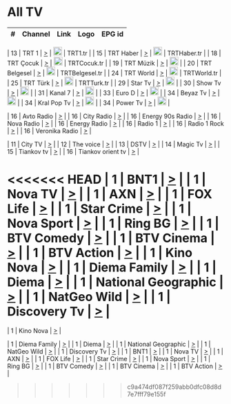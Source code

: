 <h1>All TV</h1>

| #   | Channel        | Link  | Logo | EPG id |
|:---:|:--------------:|:-----:|:----:|:------:|

| 13  | TRT 1            | [>](https://tv-trt1.medya.trt.com.tr/master.m3u8) | <img height="20" src="https://i.imgur.com/j786OLG.png"/> | TRT1.tr |
| 15  | TRT Haber        | [>](https://tv-trthaber.medya.trt.com.tr/master.m3u8) | <img height="20" src="https://i.imgur.com/OVfo8Ab.png"/> | TRTHaber.tr |
| 18  | TRT Çocuk        | [>](https://tv-trtcocuk.medya.trt.com.tr/master.m3u8) | <img height="20" src="https://i.imgur.com/QLFmD6d.png"/> | TRTCocuk.tr |
| 19  | TRT Müzik        | [>](https://tv-trtmuzik.medya.trt.com.tr/master.m3u8) | <img height="20" src="https://i.imgur.com/fIVFCEd.png"/> |
| 20  | TRT Belgesel     | [>](https://tv-trtbelgesel.medya.trt.com.tr/master.m3u8) | <img height="20" src="https://i.imgur.com/MGO87pe.png"/> | TRTBelgesel.tr |
| 24  | TRT World        | [>](https://tv-trtworld.medya.trt.com.tr/master.m3u8) | <img height="20" src="https://i.imgur.com/JEA2xpv.png"/> | TRTWorld.tr |
| 25  | TRT Türk         | [>](https://tv-trtturk.medya.trt.com.tr/master.m3u8) | <img height="20" src="https://i.imgur.com/OSTOQNw.png"/> | TRTTurk.tr |
| 29  | Star Tv   | [>](https://dogus-live.daioncdn.net/startv/startv_360p.m3u8) | <img height="20" src="https://i.imgur.com/IebUZx1.png"/> |
| 30  | Show Tv     | [>](https://ciner-live.daioncdn.net/showtv/showtv.m3u8) | <img height="20" src="https://i.imgur.com/IebUZx1.png"/> |
| 31  | Kanal 7     | [>](https://kanal7-live.daioncdn.net/kanal7/kanal7.m3u8) | <img height="20" src="https://i.imgur.com/IebUZx1.png"/> |
| 33  | Euro D    | [>](https://www.youtube.com/user/KanalD/live) | <img height="20" src="https://i.imgur.com/IebUZx1.png"/> |
| 34  | Beyaz Tv     | [>](https://beyaztv-live.daioncdn.net/beyaztv/beyaztv.m3u8) | <img height="20" src="https://i.imgur.com/IebUZx1.png"/> |
| 34  | Kral Pop Tv     | [>](https://www.youtube.com/watch?v=GuFTuKoXepw) | <img height="20" src="https://i.imgur.com/IebUZx1.png"/> |
| 34  | Power Tv     | [>](https://livetv.powerapp.com.tr/powerTV/powerhd.smil/chunklist.m3u8) | <img height="20" src="https://i.imgur.com/IebUZx1.png"/> |

| 16  | Avto Radio | [>](http://stream.metacast.eu/avtoradio.mp3.m3u) |
| 16  | City Radio | [>](http://stream.metacast.eu/city.aac.m3u) |
| 16  | Energy 90s Radio | [>](http://stream.metacast.eu/energy-90s.m3u) |
| 16  | Nova Radio | [>](http://stream.metacast.eu/nova.aac.m3u) |
| 16  | Energy Radio | [>](http://stream.metacast.eu/nrj.aac.m3u) |
| 16  | Radio 1 | [>](http://stream.metacast.eu/radio1.aac.m3u) |
| 16  | Radio 1 Rock | [>](http://stream.metacast.eu/radio1rock.aac.m3u) |
| 16  | Veronika Radio | [>](http://stream.metacast.eu/veronika.aac.m3u) |

| 11  | City TV | [>](https://tv.city.bg/play/tshls/citytv/index.m3u8) |
| 12  | The voice | [>](https://bss1.neterra.tv/thevoice/thevoice.m3u8) |
| 13  | DSTV | [>](http://46.249.95.140:8081/hls/data.m3u8) |
| 14  | Magic Tv | [>](https://bss1.neterra.tv/magictv/magictv.m3u8) |
| 15  | Tiankov tv | [>](https://streamer103.neterra.tv/tiankov-folk/live.m3u8) |
| 16  | Tiankov orient tv | [>](https://streamer103.neterra.tv/tiankov-orient/live.m3u8) |

<<<<<<< HEAD
| 1 | BNT1 | [>](https://ymkaya.xyz:15256/tv/bnt1/playlist.m3u8?wmsAuthSign=c2VydmVyX3RpbWU9OC8xLzIwMjUgNjo1MjoyMSBQTSZoYXNoX3ZhbHVlPXJIRTFmV3ErK1NqWkpkd21aZ1ljTWc9PSZ2YWxpZG1pbnV0ZXM9NjA=) |
| 1 | Nova TV | [>](https://ymkaya.xyz:15256/tv/novatv/playlist.m3u8?wmsAuthSign=c2VydmVyX3RpbWU9OC8xLzIwMjUgNjo1MjozMSBQTSZoYXNoX3ZhbHVlPXlQdnk5MFBwQkhhL1pIK21QNUJYMHc9PSZ2YWxpZG1pbnV0ZXM9NjA=) |
| 1 | AXN | [>](https://ymkaya.xyz:15256/tv/axn/playlist.m3u8?wmsAuthSign=c2VydmVyX3RpbWU9OC8xLzIwMjUgNjo1Mjo0MiBQTSZoYXNoX3ZhbHVlPStYQkJOY05ldHBhRVFSOFYrT016Vnc9PSZ2YWxpZG1pbnV0ZXM9NjA=) |
| 1 | FOX Life | [>](https://ymkaya.xyz:15256/tv/foxlife/playlist.m3u8?wmsAuthSign=c2VydmVyX3RpbWU9OC8xLzIwMjUgNjo1Mjo1MiBQTSZoYXNoX3ZhbHVlPU1mWG1Va3huYVpwZEkzRjQ1NkdIVkE9PSZ2YWxpZG1pbnV0ZXM9NjA=) |
| 1 | Star Crime | [>](https://ymkaya.xyz:15256/tv/foxcrime/playlist.m3u8?wmsAuthSign=c2VydmVyX3RpbWU9OC8xLzIwMjUgNjo1MzowMiBQTSZoYXNoX3ZhbHVlPVBiclc0Lzl3K2tlenFCdWF3KzJqeUE9PSZ2YWxpZG1pbnV0ZXM9NjA=) |
| 1 | Nova Sport | [>](https://ymkaya.xyz:15256/tv/novasport/playlist.m3u8?wmsAuthSign=c2VydmVyX3RpbWU9OC8xLzIwMjUgNjo1MzoxMiBQTSZoYXNoX3ZhbHVlPThSNmNNenVWb2FVMEJhdE1WWE9Ka1E9PSZ2YWxpZG1pbnV0ZXM9NjA=) |
| 1 | Ring BG | [>](https://ymkaya.xyz:15256/tv/ringbg/playlist.m3u8?wmsAuthSign=c2VydmVyX3RpbWU9OC8xLzIwMjUgNjo1MzoyMiBQTSZoYXNoX3ZhbHVlPUsvemJxNWt5YnRUY29oeHZWdmtuQUE9PSZ2YWxpZG1pbnV0ZXM9NjA=) |
| 1 | BTV Comedy | [>](https://ymkaya.xyz:15256/tv/btvcomedy/playlist.m3u8?wmsAuthSign=c2VydmVyX3RpbWU9OC8xLzIwMjUgNjo1MzozMiBQTSZoYXNoX3ZhbHVlPThKaGpDcVhmTEdDaGJNRjNBSVlGR2c9PSZ2YWxpZG1pbnV0ZXM9NjA=) |
| 1 | BTV Cinema | [>](https://ymkaya.xyz:15256/tv/btvcinema/playlist.m3u8?wmsAuthSign=c2VydmVyX3RpbWU9OC8xLzIwMjUgNjo1Mzo0MiBQTSZoYXNoX3ZhbHVlPW9DM1RHdEpybStIRjd6RmxGRjlIN1E9PSZ2YWxpZG1pbnV0ZXM9NjA=) |
| 1 | BTV Action | [>](https://ymkaya.xyz:15256/tv/btvaction/playlist.m3u8?wmsAuthSign=c2VydmVyX3RpbWU9OC8xLzIwMjUgNjo1Mzo1MiBQTSZoYXNoX3ZhbHVlPThtWEVibktmRXQ2cUVxNnpKNWpkS3c9PSZ2YWxpZG1pbnV0ZXM9NjA=) |
| 1 | Kino Nova | [>](https://ymkaya.xyz:15256/tv/kinonova/playlist.m3u8?wmsAuthSign=c2VydmVyX3RpbWU9OC8xLzIwMjUgNjo1NDowMiBQTSZoYXNoX3ZhbHVlPTdKTVArUEEwQ0JMUjFUR21HeE95dkE9PSZ2YWxpZG1pbnV0ZXM9NjA=) |
| 1 | Diema Family | [>](https://ymkaya.xyz:15256/tv/diemafamily/playlist.m3u8?wmsAuthSign=c2VydmVyX3RpbWU9OC8xLzIwMjUgNjo1NDoxMiBQTSZoYXNoX3ZhbHVlPVgxT1IwWElqaW5oVUpKMlo5SkpPU1E9PSZ2YWxpZG1pbnV0ZXM9NjA=) |
| 1 | Diema | [>](https://ymkaya.xyz:15256/tv/diema/playlist.m3u8?wmsAuthSign=c2VydmVyX3RpbWU9OC8xLzIwMjUgNjo1NDoyMiBQTSZoYXNoX3ZhbHVlPW5VT2REazAxLzZSYnJaZGozemdGcFE9PSZ2YWxpZG1pbnV0ZXM9NjA=) |
| 1 | National Geographic | [>](https://ymkaya.xyz:15256/tv/natgeo/playlist.m3u8?wmsAuthSign=c2VydmVyX3RpbWU9OC8xLzIwMjUgNjo1NDozMiBQTSZoYXNoX3ZhbHVlPTAxVTJnOGNxUGxYN21COTk4QkE2TlE9PSZ2YWxpZG1pbnV0ZXM9NjA=) |
| 1 | NatGeo Wild | [>](https://ymkaya.xyz:15256/tv/natgeowild/playlist.m3u8?wmsAuthSign=c2VydmVyX3RpbWU9OC8xLzIwMjUgNjo1NDo0MSBQTSZoYXNoX3ZhbHVlPTBQV1lZelR6bXNKRW5rT09xTzRNSGc9PSZ2YWxpZG1pbnV0ZXM9NjA=) |
| 1 | Discovery Tv | [>](https://ymkaya.xyz:15256/tv/discovery/playlist.m3u8?wmsAuthSign=c2VydmVyX3RpbWU9OC8xLzIwMjUgNjo1NDo1MSBQTSZoYXNoX3ZhbHVlPWpKMUZ5ZzZoT3NMR1dnRnl1T2ZMVEE9PSZ2YWxpZG1pbnV0ZXM9NjA=) |
=======


| 1 | Kino Nova | [>](https://ymkaya.xyz:11336/tv/kinonova/playlist.m3u8?wmsAuthSign=c2VydmVyX3RpbWU9MS8yLzIwMjUgNDo0MDoyMCBBTSZoYXNoX3ZhbHVlPWlFS1FrWEtMMVRFM3l5YklUWUJQUHc9PSZ2YWxpZG1pbnV0ZXM9NjA=) |

| 1 | Diema Family | [>](https://ymkaya.xyz:11336/tv/diemafamily/playlist.m3u8?wmsAuthSign=c2VydmVyX3RpbWU9MS8yLzIwMjUgNDo0MDozMCBBTSZoYXNoX3ZhbHVlPUVUaTVKTldvZTF5WVVCM0YwL21kaXc9PSZ2YWxpZG1pbnV0ZXM9NjA=) |
| 1 | Diema | [>](https://ymkaya.xyz:11336/tv/diema/playlist.m3u8?wmsAuthSign=c2VydmVyX3RpbWU9MS8yLzIwMjUgNDo0MDo0MCBBTSZoYXNoX3ZhbHVlPVlYMWVJT2NuUjNpUTBsaytEUFFOS2c9PSZ2YWxpZG1pbnV0ZXM9NjA=) |
| 1 | National Geographic | [>](https://ymkaya.xyz:11336/tv/natgeo/playlist.m3u8?wmsAuthSign=c2VydmVyX3RpbWU9MS8yLzIwMjUgNDo0MTo0MSBBTSZoYXNoX3ZhbHVlPTJQTlVmcG5nYWx0M013eUhGRGxnd0E9PSZ2YWxpZG1pbnV0ZXM9NjA=) |
| 1 | NatGeo Wild | [>](https://ymkaya.xyz:11336/tv/natgeowild/playlist.m3u8?wmsAuthSign=c2VydmVyX3RpbWU9MS8yLzIwMjUgNDo0MTo1MSBBTSZoYXNoX3ZhbHVlPVl1OXZaTTliN0hGWEN3eDBYd1duNkE9PSZ2YWxpZG1pbnV0ZXM9NjA=) |
| 1 | Discovery Tv | [>](https://ymkaya.xyz:11336/tv/discovery/playlist.m3u8?wmsAuthSign=c2VydmVyX3RpbWU9MS8yLzIwMjUgNDo0MjowMSBBTSZoYXNoX3ZhbHVlPWtBQmdLNlY2RmQwWElzMVYzSDJyVkE9PSZ2YWxpZG1pbnV0ZXM9NjA=) |
| 1 | BNT1 | [>](https://ymkaya.xyz:11336/tv/bnt1/playlist.m3u8?wmsAuthSign=c2VydmVyX3RpbWU9MS8yLzIwMjUgNDozODozOCBBTSZoYXNoX3ZhbHVlPVVrMVlRQXpJWlhYeUh6ZFVpSC9NMUE9PSZ2YWxpZG1pbnV0ZXM9NjA=) |
| 1 | Nova TV | [>](https://ymkaya.xyz:11336/tv/novatv/playlist.m3u8?wmsAuthSign=c2VydmVyX3RpbWU9MS8yLzIwMjUgNDozODo0OCBBTSZoYXNoX3ZhbHVlPUVxQjh1a0ZzYkVGZU8zZDFGTzdreVE9PSZ2YWxpZG1pbnV0ZXM9NjA=) |
| 1 | AXN | [>](https://ymkaya.xyz:11336/tv/axn/playlist.m3u8?wmsAuthSign=c2VydmVyX3RpbWU9MS8yLzIwMjUgNDozODo1OCBBTSZoYXNoX3ZhbHVlPUpkWStGY1hkNXhaOVpPZ0thQ0FZL3c9PSZ2YWxpZG1pbnV0ZXM9NjA=) |
| 1 | FOX Life | [>](https://ymkaya.xyz:11336/tv/foxlife/playlist.m3u8?wmsAuthSign=c2VydmVyX3RpbWU9MS8yLzIwMjUgNDozOToxMCBBTSZoYXNoX3ZhbHVlPWt1ZDc1T3AzYlZDTjJnSy9TU0xJZlE9PSZ2YWxpZG1pbnV0ZXM9NjA=) |
| 1 | Star Crime | [>](https://ymkaya.xyz:11336/tv/foxcrime/playlist.m3u8?wmsAuthSign=c2VydmVyX3RpbWU9MS8yLzIwMjUgNDozOToyMCBBTSZoYXNoX3ZhbHVlPXIwVU45Nm9FR1l2enNkTG9TanBxbmc9PSZ2YWxpZG1pbnV0ZXM9NjA=) |
| 1 | Nova Sport | [>](https://ymkaya.xyz:11336/tv/novasport/playlist.m3u8?wmsAuthSign=c2VydmVyX3RpbWU9MS8yLzIwMjUgNDozOTozMCBBTSZoYXNoX3ZhbHVlPXlSZ0UxazVaM0xhSmc0NmR4T0c1T2c9PSZ2YWxpZG1pbnV0ZXM9NjA=) |
| 1 | Ring BG | [>](https://ymkaya.xyz:11336/tv/ringbg/playlist.m3u8?wmsAuthSign=c2VydmVyX3RpbWU9MS8yLzIwMjUgNDozOTo0MCBBTSZoYXNoX3ZhbHVlPTR4aUlFNHVUYWN4enY1WkVuOFZma2c9PSZ2YWxpZG1pbnV0ZXM9NjA=) |
| 1 | BTV Comedy | [>](https://ymkaya.xyz:11336/tv/btvcomedy/playlist.m3u8?wmsAuthSign=c2VydmVyX3RpbWU9MS8yLzIwMjUgNDozOTo1MCBBTSZoYXNoX3ZhbHVlPUtrMTJ2RHNTTUU1RFp1ZkVOdXFSK3c9PSZ2YWxpZG1pbnV0ZXM9NjA=) |
| 1 | BTV Cinema | [>](https://ymkaya.xyz:11336/tv/btvcinema/playlist.m3u8?wmsAuthSign=c2VydmVyX3RpbWU9MS8yLzIwMjUgNDozOTo1OSBBTSZoYXNoX3ZhbHVlPTZWcU9FZW56cG1NM1lrYy8xNE5NeHc9PSZ2YWxpZG1pbnV0ZXM9NjA=) |
| 1 | BTV Action | [>](https://ymkaya.xyz:11336/tv/btvaction/playlist.m3u8?wmsAuthSign=c2VydmVyX3RpbWU9MS8yLzIwMjUgNDo0MDoxMCBBTSZoYXNoX3ZhbHVlPUlDd0ErRkZVWThyMVZwR3c2REdGZ3c9PSZ2YWxpZG1pbnV0ZXM9NjA=) |
>>>>>>> c9a474df087f259abb0dfc08d8d7e7fff79e155f
